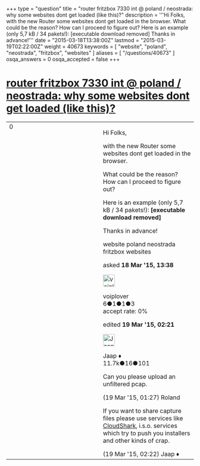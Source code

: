 +++
type = "question"
title = "router fritzbox 7330 int @ poland / neostrada: why some websites dont get loaded (like this)?"
description = '''Hi Folks, with the new Router some websites dont get loaded in the browser. What could be the reason? How can I proceed to figure out? Here is an example (only 5,7 kB / 34 pakets!): [executable download removed] Thanks in advance!'''
date = "2015-03-18T13:38:00Z"
lastmod = "2015-03-19T02:22:00Z"
weight = 40673
keywords = [ "website", "poland", "neostrada", "fritzbox", "websites" ]
aliases = [ "/questions/40673" ]
osqa_answers = 0
osqa_accepted = false
+++

<div class="headNormal">

# [router fritzbox 7330 int @ poland / neostrada: why some websites dont get loaded (like this)?](/questions/40673/router-fritzbox-7330-int-poland-neostrada-why-some-websites-dont-get-loaded-like-this)

</div>

<div id="main-body">

<div id="askform">

<table id="question-table" style="width:100%;"><colgroup><col style="width: 50%" /><col style="width: 50%" /></colgroup><tbody><tr class="odd"><td style="width: 30px; vertical-align: top"><div class="vote-buttons"><span id="post-40673-upvote" class="ajax-command post-vote up" rel="nofollow" title="I like this post (click again to cancel)"> </span><div id="post-40673-score" class="post-score" title="current number of votes">0</div><span id="post-40673-downvote" class="ajax-command post-vote down" rel="nofollow" title="I dont like this post (click again to cancel)"> </span> <span id="favorite-mark" class="ajax-command favorite-mark" rel="nofollow" title="mark/unmark this question as favorite (click again to cancel)"> </span><div id="favorite-count" class="favorite-count"></div></div></td><td><div id="item-right"><div class="question-body"><p>Hi Folks,</p><p>with the new Router some websites dont get loaded in the browser.</p><p>What could be the reason? How can I proceed to figure out?</p><p>Here is an example (only 5,7 kB / 34 pakets!): <strong>[executable download removed]</strong></p><p>Thanks in advance!</p></div><div id="question-tags" class="tags-container tags"><span class="post-tag tag-link-website" rel="tag" title="see questions tagged &#39;website&#39;">website</span> <span class="post-tag tag-link-poland" rel="tag" title="see questions tagged &#39;poland&#39;">poland</span> <span class="post-tag tag-link-neostrada" rel="tag" title="see questions tagged &#39;neostrada&#39;">neostrada</span> <span class="post-tag tag-link-fritzbox" rel="tag" title="see questions tagged &#39;fritzbox&#39;">fritzbox</span> <span class="post-tag tag-link-websites" rel="tag" title="see questions tagged &#39;websites&#39;">websites</span></div><div id="question-controls" class="post-controls"></div><div class="post-update-info-container"><div class="post-update-info post-update-info-user"><p>asked <strong>18 Mar '15, 13:38</strong></p><img src="https://secure.gravatar.com/avatar/bced0dff4042b22e438a09048feadbf3?s=32&amp;d=identicon&amp;r=g" class="gravatar" width="32" height="32" alt="voiplover&#39;s gravatar image" /><p><span>voiplover</span><br />
<span class="score" title="6 reputation points">6</span><span title="1 badges"><span class="badge1">●</span><span class="badgecount">1</span></span><span title="1 badges"><span class="silver">●</span><span class="badgecount">1</span></span><span title="3 badges"><span class="bronze">●</span><span class="badgecount">3</span></span><br />
<span class="accept_rate" title="Rate of the user&#39;s accepted answers">accept rate:</span> <span title="voiplover has no accepted answers">0%</span></p></div><div class="post-update-info post-update-info-edited"><p><span> edited <strong>19 Mar '15, 02:21</strong> </span></p><img src="https://secure.gravatar.com/avatar/2337f0406681e5c72ea0e6f1f0d6c0b0?s=32&amp;d=identicon&amp;r=g" class="gravatar" width="32" height="32" alt="Jaap&#39;s gravatar image" /><p><span>Jaap ♦</span><br />
<span class="score" title="11680 reputation points"><span>11.7k</span></span><span title="16 badges"><span class="silver">●</span><span class="badgecount">16</span></span><span title="101 badges"><span class="bronze">●</span><span class="badgecount">101</span></span></p></div></div><div id="comments-container-40673" class="comments-container"><span id="40678"></span><div id="comment-40678" class="comment"><div id="post-40678-score" class="comment-score"></div><div class="comment-text"><p>Can you please upload an unfiltered pcap.</p></div><div id="comment-40678-info" class="comment-info"><span class="comment-age">(19 Mar '15, 01:27)</span> <span class="comment-user userinfo">Roland</span></div></div><span id="40680"></span><div id="comment-40680" class="comment"><div id="post-40680-score" class="comment-score"></div><div class="comment-text"><p>If you want to share capture files please use services like <a href="http://cloudshark.org">CloudShark</a>, i.s.o. services which try to push you installers and other kinds of crap.</p></div><div id="comment-40680-info" class="comment-info"><span class="comment-age">(19 Mar '15, 02:22)</span> <span class="comment-user userinfo">Jaap ♦</span></div></div></div><div id="comment-tools-40673" class="comment-tools"></div><div class="clear"></div><div id="comment-40673-form-container" class="comment-form-container"></div><div class="clear"></div></div></td></tr></tbody></table>

</div>

</div>

